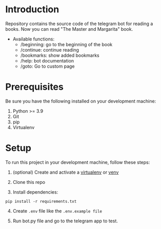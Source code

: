 # Introduction

Repository contains the source code of the telegram bot for reading a books. Now you can read
"The Master and Margarita" book.

- Available functions:
    - /beginning: go to the beginning of the book
    - /continue: continue reading
    - /bookmarks: show added bookmarks
    - /help: bot documentation
    - /goto: Go to custom page

# Prerequisites

Be sure you have the following installed on your development machine:

1. Python >= 3.9
2. Git
3. pip
4. Virtualenv

# Setup

To run this project in your development machine, follow these steps:

1. (optional) Create and activate a [virtualenv](https://virtualenv.pypa.io/)
   or [venv](https://docs.python.org/3/library/venv.html)

2. Clone this repo

3. Install dependencies:

`pip install -r requirements.txt`

4. Create `.env` file like the `.env.example file`

5. Run bot.py file and go to the telegram app to test.